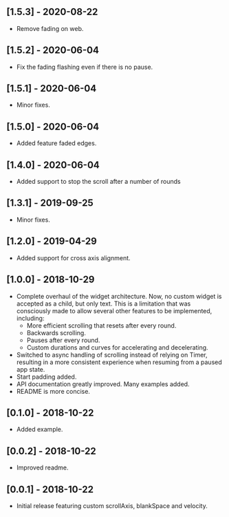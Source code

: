## [1.5.3] - 2020-08-22

* Remove fading on web.

## [1.5.2] - 2020-06-04

* Fix the fading flashing even if there is no pause.

## [1.5.1] - 2020-06-04

* Minor fixes.

## [1.5.0] - 2020-06-04

* Added feature faded edges.

## [1.4.0] - 2020-06-04

* Added support to stop the scroll after a number of rounds

## [1.3.1] - 2019-09-25

* Minor fixes.

## [1.2.0] - 2019-04-29

* Added support for cross axis alignment.

## [1.0.0] - 2018-10-29

* Complete overhaul of the widget architecture. Now, no custom widget is
  accepted as a child, but only text. This is a limitation that was consciously
  made to allow several other features to be implemented, including:
  * More efficient scrolling that resets after every round.
  * Backwards scrolling.
  * Pauses after every round.
  * Custom durations and curves for accelerating and decelerating.
* Switched to async handling of scrolling instead of relying on Timer,
  resulting in a more consistent experience when resuming from a paused app
  state.
* Start padding added.
* API documentation greatly improved. Many examples added.
* README is more concise.

## [0.1.0] - 2018-10-22

* Added example.

## [0.0.2] - 2018-10-22

* Improved readme.

## [0.0.1] - 2018-10-22

* Initial release featuring custom scrollAxis, blankSpace and velocity.
